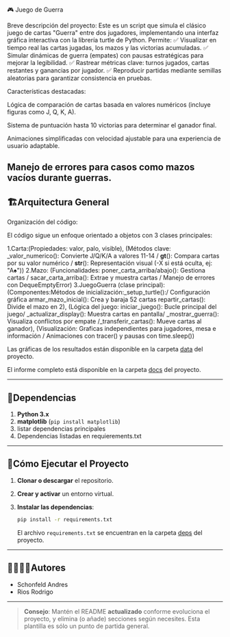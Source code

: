  🎮 Juego de Guerra

Breve descripción del proyecto:
Este es un script que simula el clásico juego de cartas "Guerra" entre dos jugadores, implementando una interfaz gráfica interactiva con la librería turtle de Python. Permite:
✅ Visualizar en tiempo real las cartas jugadas, los mazos y las victorias acumuladas.
✅ Simular dinámicas de guerra (empates) con pausas estratégicas para mejorar la legibilidad.
✅ Rastrear métricas clave: turnos jugados, cartas restantes y ganancias por jugador.
✅ Reproducir partidas mediante semillas aleatorias para garantizar consistencia en pruebas.

Características destacadas:

Lógica de comparación de cartas basada en valores numéricos (incluye figuras como J, Q, K, A).

Sistema de puntuación hasta 10 victorias para determinar el ganador final.

Animaciones simplificadas con velocidad ajustable para una experiencia de usuario adaptable.

Manejo de errores para casos como mazos vacíos durante guerras.
---
## 🏗Arquitectura General

Organización del código:

El código sigue un enfoque orientado a objetos con 3 clases principales:

1.Carta:(Propiedades: valor, palo, visible), (Métodos clave: _valor_numerico(): Convierte J/Q/K/A a valores 11-14 / __gt__(): Compara cartas por su valor numérico / __str__(): Representación visual (-X si está oculta, ej: "A♠"))
2.Mazo: (Funcionalidades: poner_carta_arriba/abajo(): Gestiona cartas / sacar_carta_arriba(): Extrae y muestra cartas / Manejo de errores con DequeEmptyError)
3.JuegoGuerra (clase principal): (Componentes:Métodos de inicialización:_setup_turtle():/ Configuración gráfica armar_mazo_inicial(): Crea y baraja 52 cartas repartir_cartas(): Divide el mazo en 2), (Lógica del juego: iniciar_juego(): Bucle principal del juego/ _actualizar_display(): Muestra cartas en pantalla/ _mostrar_guerra(): Visualiza conflictos por empate /_transferir_cartas(): Mueve cartas al ganador),  (Visualización: Graficas independientes para jugadores, mesa e información / Animaciones con tracer() y pausas con time.sleep())

Las gráficas de los resultados están disponible en la carpeta [data](./data) del proyecto.

El informe completo está disponible en la carpeta [docs](./docs) del proyecto.

---
## 📑Dependencias

1. **Python 3.x**
2. **matplotlib** (`pip install matplotlib`)
3. listar dependencias principales
4. Dependencias listadas en requierements.txt

---
## 🚀Cómo Ejecutar el Proyecto
1. **Clonar o descargar** el repositorio.

2. **Crear y activar** un entorno virtual.

3. **Instalar las dependencias**:
   ```bash
   pip install -r requirements.txt
   ```
   El archivo `requirements.txt` se encuentran en la carpeta [deps](./deps) del proyecto.

---
## 🙎‍♀️🙎‍♂️Autores

- Schonfeld Andres
- Rios Rodrigo

---

> **Consejo**: Mantén el README **actualizado** conforme evoluciona el proyecto, y elimina (o añade) secciones según necesites. Esta plantilla es sólo un punto de partida general.
